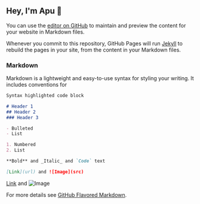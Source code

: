 ## Hey, I'm Apu 👋

You can use the [editor on GitHub](https://github.com/apuchitnis/apuchitnis.github.io/edit/master/index.md) to maintain and preview the content for your website in Markdown files.

Whenever you commit to this repository, GitHub Pages will run [Jekyll](https://jekyllrb.com/) to rebuild the pages in your site, from the content in your Markdown files.

### Markdown

Markdown is a lightweight and easy-to-use syntax for styling your writing. It includes conventions for

```markdown
Syntax highlighted code block

# Header 1
## Header 2
### Header 3

- Bulleted
- List

1. Numbered
2. List

**Bold** and _Italic_ and `Code` text

[Link](url) and ![Image](src)
```
[Link](url) and ![Image](images/apu)

For more details see [GitHub Flavored Markdown](https://guides.github.com/features/mastering-markdown/).
